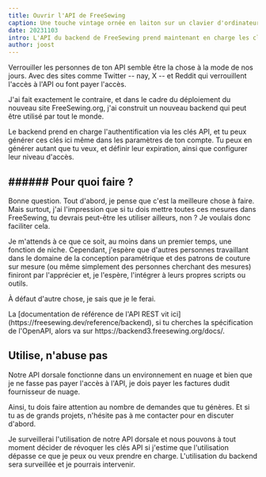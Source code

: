 ```yaml
---
title: Ouvrir l'API de FreeSewing
caption: Une touche vintage ornée en laiton sur un clavier d'ordinateur noir, par PixaBay
date: 20231103
intro: L'API du backend de FreeSewing prend maintenant en charge les clés d'API afin que tu puisses également interagir avec elle.
author: joost
---
```


Verrouiller les personnes de ton API semble être la chose à la mode de nos jours. Avec des sites comme Twitter -- nay, X -- et Reddit qui verrouillent l'accès à l'API ou font payer l'accès.

J'ai fait exactement le contraire, et dans le cadre du déploiement du nouveau site FreeSewing.org, j'ai construit un nouveau backend qui peut être utilisé par tout le monde.

Le backend prend en charge l'authentification via les clés API, et tu peux générer ces clés ici même dans les paramètres de ton compte. Tu peux en générer autant que tu veux, et définir leur expiration, ainsi que configurer leur niveau d'accès.

## ###### Pour quoi faire ?

Bonne question. Tout d'abord, je pense que c'est la meilleure chose à faire. Mais surtout, j'ai l'impression que si tu dois mettre toutes ces mesures dans FreeSewing, tu devrais peut-être les utiliser ailleurs, non ? Je voulais donc faciliter cela.

Je m'attends à ce que ce soit, au moins dans un premier temps, une fonction de niche. Cependant, j'espère que d'autres personnes travaillant dans le domaine de la conception paramétrique et des patrons de couture sur mesure (ou même simplement des personnes cherchant des mesures) finiront par l'apprécier et, je l'espère, l'intégrer à leurs propres scripts ou outils.

À défaut d'autre chose, je sais que je le ferai.

La \[documentation de référence de l'API REST vit ici] (https\://freesewing.dev/reference/backend), si tu cherches la spécification de l'OpenAPI, alors va sur https\://backend3.freesewing.org/docs/.

## Utilise, n'abuse pas

Notre API dorsale fonctionne dans un environnement en nuage et bien que je ne fasse pas payer l'accès à l'API, je dois payer les factures dudit fournisseur de nuage.

Ainsi, tu dois faire attention au nombre de demandes que tu génères. Et si tu as de grands projets, n'hésite pas à me contacter pour en discuter d'abord.

Je surveillerai l'utilisation de notre API dorsale et nous pouvons à tout moment décider de révoquer les clés API si j'estime que l'utilisation dépasse ce que je peux ou veux prendre en charge.
L'utilisation du backend sera surveillée et je pourrais intervenir.
